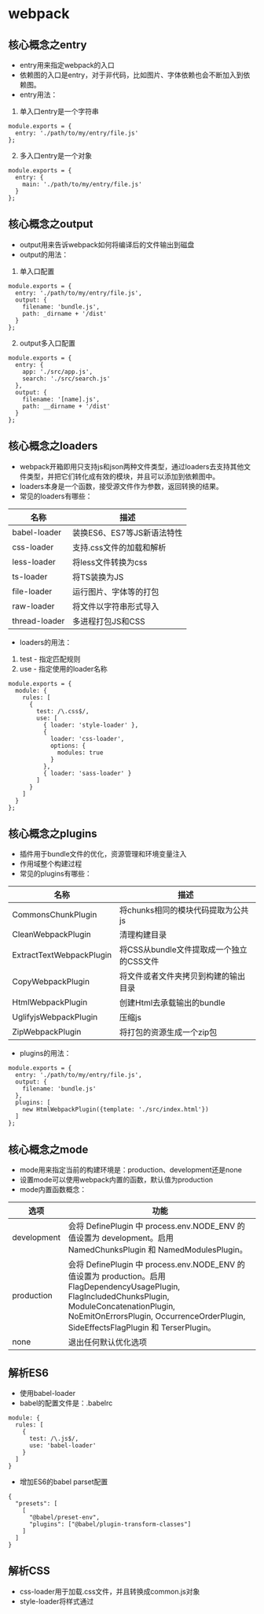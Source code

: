 # webpack
## 核心概念之entry
- entry用来指定webpack的入口
- 依赖图的入口是entry，对于非代码，比如图片、字体依赖也会不断加入到依赖图。
- entry用法：
1. 单入口entry是一个字符串
```
module.exports = {
  entry: './path/to/my/entry/file.js'
};
```
2. 多入口entry是一个对象
```
module.exports = {
  entry: {
    main: './path/to/my/entry/file.js'
  }
};
```
## 核心概念之output
- output用来告诉webpack如何将编译后的文件输出到磁盘
- output的用法：
1. 单入口配置
```
module.exports = {
  entry: './path/to/my/entry/file.js',
  output: {
    filename: 'bundle.js',
    path: _dirname + '/dist'
  }
};
```
2. output多入口配置
```
module.exports = {
  entry: {
    app: './src/app.js',
    search: './src/search.js'
  },
  output: {
    filename: '[name].js',
    path: __dirname + '/dist'
  }
};
```
## 核心概念之loaders
- webpack开箱即用只支持js和json两种文件类型，通过loaders去支持其他文件类型，并把它们转化成有效的模块，并且可以添加到依赖图中。
- loaders本身是一个函数，接受源文件作为参数，返回转换的结果。
- 常见的loaders有哪些：

名称 | 描述
------ | ------
babel-loader | 装换ES6、ES7等JS新语法特性
css-loader | 支持.css文件的加载和解析
less-loader | 将less文件转换为css
ts-loader | 将TS装换为JS
file-loader | 运行图片、字体等的打包
raw-loader | 将文件以字符串形式导入
thread-loader | 多进程打包JS和CSS

- loaders的用法：
1. test - 指定匹配规则
2. use - 指定使用的loader名称
```
module.exports = {
  module: {
    rules: [
      {
        test: /\.css$/,
        use: [
          { loader: 'style-loader' },
          {
            loader: 'css-loader',
            options: {
              modules: true
            }
          },
          { loader: 'sass-loader' }
        ]
      }
    ]
  }
};
```
## 核心概念之plugins
- 插件用于bundle文件的优化，资源管理和环境变量注入
- 作用域整个构建过程
- 常见的plugins有哪些：

名称 | 描述
------ | ------
CommonsChunkPlugin | 将chunks相同的模块代码提取为公共js
CleanWebpackPlugin | 清理构建目录
ExtractTextWebpackPlugin | 将CSS从bundle文件提取成一个独立的CSS文件
CopyWebpackPlugin | 将文件或者文件夹拷贝到构建的输出目录
HtmlWebpackPlugin | 创建Html去承载输出的bundle
UglifyjsWebpackPlugin | 压缩js
ZipWebpackPlugin | 将打包的资源生成一个zip包

- plugins的用法：
```
module.exports = {
  entry: './path/to/my/entry/file.js',
  output: {
    filename: 'bundle.js'
  },
  plugins: [
    new HtmlWebpackPlugin({template: './src/index.html'})
  ]
};
```
## 核心概念之mode
- mode用来指定当前的构建环境是：production、development还是none
- 设置mode可以使用webpack内置的函数，默认值为production
- mode内置函数概念：

选项 | 功能
------ | ------
development | 会将 DefinePlugin 中 process.env.NODE_ENV 的值设置为 development。启用 NamedChunksPlugin 和 NamedModulesPlugin。
production | 会将 DefinePlugin 中 process.env.NODE_ENV 的值设置为 production。启用 FlagDependencyUsagePlugin, FlagIncludedChunksPlugin, ModuleConcatenationPlugin, NoEmitOnErrorsPlugin, OccurrenceOrderPlugin, SideEffectsFlagPlugin 和 TerserPlugin。
none | 退出任何默认优化选项

## 解析ES6
- 使用babel-loader
- babel的配置文件是：.babelrc
```
module: {
  rules: [
    {
      test: /\.js$/,
      use: 'babel-loader'
    }
  ]
}
```
- 增加ES6的babel parset配置
```
{
  "presets": [
    [
      "@babel/preset-env",
      "plugins": ["@babel/plugin-transform-classes"]
    ]
  ]
}
```
## 解析CSS
- css-loader用于加载.css文件，并且转换成common.js对象
- style-loader将样式通过<style>标签插入到head中
```
module: {
  rules: [
    {
      test: /\.css$/,
      use: ['style-loader', 'css-loader']
    }
  ]
}
```

## 解析less和sass
- sass-loader用于将sass装换成css
```
module: {
  rules: [{
    test: /\.scss$/,
    use: [
        "style-loader", // 将 JS 字符串生成为 style 节点
        "css-loader", // 将 CSS 转化成 CommonJS 模块
        "sass-loader" // 将 Sass 编译成 CSS，默认使用 Node Sass
    ]
  }]
}
```

## 解析图片
- file-loader用于处理文件
```
module: {
  rules: [{
    test: /.(png|jpg|gif|jpeg)$/,
    use: [
        {
            loader: 'file-loader',
            options: {
                name: '[name]_[hash:8].[ext]'
            }
        }
    ]
  }]
}
```

## 解析字体
- file-loader也可以用于处理字体
```
module: {
  rules: [{
    test: /.(woff|woff2|eot|ttf|otf)$/,
    use: [
        {
            loader: 'file-loader',
            options: {
                name: '[name]_[hash:8][ext]'
            }
        }
    ]
  }]
}
```

## 使用url-loader
- url-loader也可以处理图片和字体
- 可以设置较小资源自动base64
```
module: {
  rules: [
    {
      test: /\.(png|jpg|gif)$/i,
      use: [
        {
          loader: 'url-loader',
          options: {
            limit: 10240
          }
        }
      ]
    }
  ]
}
```

## webpack中监听文件
- 文件监听是发现源码发生变化时，自动重新构建出新的输出文件
- webpack 开启监听模式，有两种方式：
1. 启动webpack命令时，带上 --watch参数
2. 在配置webpack.config.js中设置watch:true
- 唯一缺陷：每次需要手动刷新浏览器
- 原理分析：
1. 轮询判断文件的最后编辑时间是否变化
2. 某个文件发生变化，并不会立刻告诉监听者，而是先缓存起来，等aggregateTimeout
```
module.exports = {
  // 默认false, 也就是不开启
  watch: true,
  // 只有监听模式时，watchOptions才有意义
  watchOptions: {
    // 默认为空，不监听的文件或文件夹，支持正则匹配
    ignored: /node_modules/,
    // 监听到变化发生后等待300秒再去执行，默认300ms
    aggregateTimeout: 300,
    // 判断文件是否发生变化是通过不停询问系统指定文件有没有变化实现的，默认每秒问1000次
    poll: 1000
  }
};
```

## 热更新：webpack-dev-server
- WDS 不刷新浏览器
- WDS 不输出文件，而是放在内存中
- 使用HotModuleReplacementPlugin插件

## 热更新：使用webpack-dev-middleware
- WDM 将 webpack 输出的文件传输给服务器
- 适用于灵活的定制场景

## 热更新的原理分析
- Webpack Compile：将JS编译成Bundle
- HMR Server：将热更新的文件输出给 HMR Runtime
- Bundle server：提供文件在浏览器的访问
- HMR Runtime：会被注入到浏览器，更新文件的变化
- bundle.js：构建输出的文件

## 文件指纹
- Hash：和整个项目的构建相关，只要相关文件有修改，整个项目构建的hash值就会更改
- Chunkhash：和webpack打包的chunk有关，不同的entry会生成不同的chunkhash值
- Contenthash：根据文件内容来定义hash，文件内容不变，则contenthash不变

## JS的文件指纹设置
- 设置output的filename，使用[chunkhash]

## CSS的文件指纹设置
- 设置MiniCssExtractPlugin的filename，使用[contenthash]

## 图片的文件指纹设置
- 设置file-loader的name，使用[hash]

## JS文件的压缩
- 内置了uglifyjs-webpack-plugin

## CSS文件压缩
- 使用 optimize-css-assets-webpack-plugin
- 同时使用cssnano
```
plugins: [
  new OptimizeCSSAssetsPlugin({
    assetNameRegExp: /\.css$/g,
    cssProcessor: require('cssnano')
  })
]
```

## html文件压缩
- 修改html-webpack-plugin，设置压缩参数
```
plugins: [
  new HtmlWebpackPlugin({
    template: path.join(__dirname, 'src/index.html'),
    filename: 'index.html',
    chunks: ['index'],
    inject: true,
    minify: {
      html5: true,
      collapseWhitespace: true,
      preserveLineBreaks: false,
      minifyCSS: true,
      minifyJS: true,
      removeComments: false
    }
  })
]
```

## webpack优化
**1) 使用 DLLPlugin 进行分包**
- webpack.dll.js
```
new webpack.DllPlugin({
  name: '[name]_[hash]',
  path: path.join(__dirname, 'build/library/[name].json')
})
```
- webpack.prod.js
```
new webpack.DllReferencePlugin({
  manifest: require('./build/library/library.json')
})
```
**2) 缓存**
- babel-loader 开启缓存
- terser-webpack-plugin 开启缓存
- 使用 cache-loader 或者 hard-source-webpack-plugin

**3）缩小构建目标**
- 比如 babel-loader 不解析 node_modules
```
rules: [
  {
    test: /\.m?js$/,
    exclude: /(node_modules|bower_components)/,
    use: {
      loader: 'babel-loader',
      options: {
        presets: ['@babel/preset-env']
      }
    }
  }
]
```
**4) 减少文件搜索范围**
- 优化 resolve.modules 配置(减少模块搜索层级)
- 优化 resolve.mainFields 配置
- 优化 resolve.extensions 配置
- 合理使用 alias
```
resolve: {
  alias: {
    'react': path.resolve(__dirname, './node_modules/react/umd/react.production.min.js'),
    'react-dom': path.resolve(__dirname, './node_modules/react-dom/umd/react-dom.production.min.js'),
  },
  extensions: ['.js'],
  mainFields: ['main']
}
```
**5) 图片压缩**
- image-webpack-loader
```
{
  loader: 'image-webpack-loader',
  options: {
    mozjpeg: {
      progressive: true,
      quality: 65
    },
    // optipng.enabled: false will disable optipng
    optipng: {
      enabled: false,
    },
    pngquant: {
      quality: '65-90',
      speed: 4
    },
    gifsicle: {
      interlaced: false,
    },
    // the webp option will enable WEBP
    webp: {
      quality: 75
    }
  }
}
```

**6) tree shaking**
- webpack 默认支持，在 .babelrc 里设置 modules: false 即可 · production mode的情况下默认开启，必须是 ES6 的语法，CJS 的方式不支持。
- 删除无用的 CSS，使用 purgecss-webpack-plugin和 mini-css-extract-plugin 配合使用。
```
new MiniCssExtractPlugin({
  filename: '[name]_[contenthash:8].css'
}),
new PurgecssPlugin({
  paths: glob.sync(`${PATHS.src}/**/*`,  { nodir: true }),
})
````

**7）动态 Polyfill**
- Polyfill Service可以识别 User Agent，下发不同的 Polyfill
- polyfill.io 官方提供的服务
```
<script src="https://cdn.polyfill.io/v3/polyfill.min.js"></script>
```

## webpack构建流程
![](https://github.com/kongyufei5039/webpack-demo/blob/master/src/image/webpack%E6%9E%84%E5%BB%BA%E6%B5%81%E7%A8%8B.png?raw=true)
